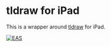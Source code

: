 # tldraw for iPad

This is a wrapper around [tldraw](https://tldraw.com) for iPad.

[![EAS](https://img.shields.io/badge/EAS-Builds-1B1F23?style=flat-square&logo=expo&logoColor=white)](https://expo.dev/accounts/pvinis/projects/tldraw-ipad/builds)
